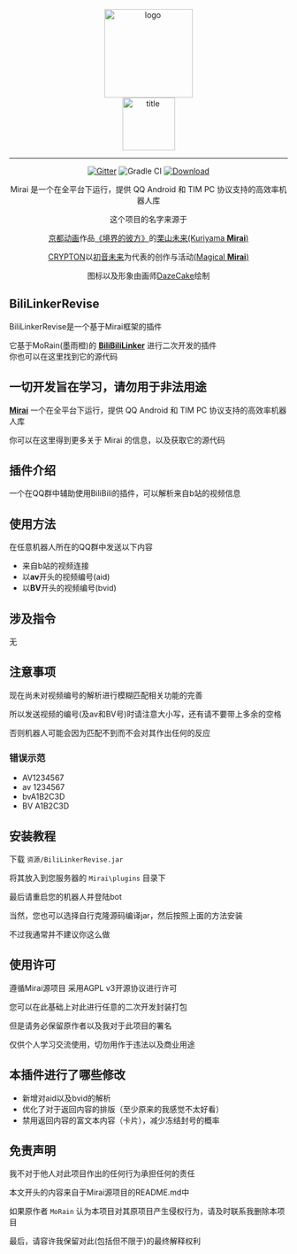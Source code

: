 <div align="center">
   <img width="160" src="docs/mirai.png" alt="logo"></br>

   <img width="95" src="docs/mirai.svg" alt="title">

----

[![Gitter](https://badges.gitter.im/mamoe/mirai.svg)](https://gitter.im/mamoe/mirai?utm_source=badge&utm_medium=badge&utm_campaign=pr-badge)
![Gradle CI](https://github.com/mamoe/mirai/workflows/Gradle%20CI/badge.svg?branch=master)
[![Download](https://api.bintray.com/packages/him188moe/mirai/mirai-core/images/download.svg)](https://bintray.com/him188moe/mirai/mirai-core/)  

Mirai 是一个在全平台下运行，提供 QQ Android 和 TIM PC 协议支持的高效率机器人库

这个项目的名字来源于
     <p><a href = "http://www.kyotoanimation.co.jp/">京都动画</a>作品<a href = "https://zh.moegirl.org/zh-hans/%E5%A2%83%E7%95%8C%E7%9A%84%E5%BD%BC%E6%96%B9">《境界的彼方》</a>的<a href = "https://zh.moegirl.org/zh-hans/%E6%A0%97%E5%B1%B1%E6%9C%AA%E6%9D%A5">栗山未来(Kuriyama <b>Mirai</b>)</a></p>
     <p><a href = "https://www.crypton.co.jp/">CRYPTON</a>以<a href = "https://www.crypton.co.jp/miku_eng">初音未来</a>为代表的创作与活动<a href = "https://magicalmirai.com/2019/index_en.html">(Magical <b>Mirai</b>)</a></p>
图标以及形象由画师<a href = "https://github.com/DazeCake">DazeCake</a>绘制
</div>


## BiliLinkerRevise

BiliLinkerRevise是一个基于Mirai框架的插件

它基于MoRain(墨雨橙)的 **[BiliBiliLinker](https://github.com/Karlatemp/MoRain/tree/master/BiliBiliLinker/)** 进行二次开发的插件
<br>你也可以在这里找到它的源代码

## **一切开发旨在学习，请勿用于非法用途**

**[Mirai](https://github.com/mamoe/mirai)** 一个在全平台下运行，提供 QQ Android 和 TIM PC 协议支持的高效率机器人库

你可以在这里得到更多关于 Mirai 的信息，以及获取它的源代码

## 插件介绍

一个在QQ群中辅助使用BiliBili的插件，可以解析来自b站的视频信息

## 使用方法

在任意机器人所在的QQ群中发送以下内容

- 来自b站的视频连接
- 以**av**开头的视频编号(aid)
- 以**BV**开头的视频编号(bvid)

## 涉及指令

无

## 注意事项

现在尚未对视频编号的解析进行模糊匹配相关功能的完善

所以发送视频的编号(及av和BV号)时请注意大小写，还有请不要带上多余的空格

否则机器人可能会因为匹配不到而不会对其作出任何的反应

### 错误示范

- AV1234567
- av 1234567
- bvA1B2C3D
- BV A1B2C3D

## 安装教程

下载 `资源/BiliLinkerRevise.jar` 

将其放入到您服务器的 `Mirai\plugins` 目录下

最后请重启您的机器人并登陆bot

当然，您也可以选择自行克隆源码编译jar，然后按照上面的方法安装

不过我通常并不建议你这么做

## 使用许可

遵循Mirai源项目 采用AGPL v3开源协议进行许可

您可以在此基础上对此进行任意的二次开发封装打包

但是请务必保留原作者以及我对于此项目的署名

仅供个人学习交流使用，切勿用作于违法以及商业用途

## 本插件进行了哪些修改

- 新增对aid以及bvid的解析
- 优化了对于返回内容的排版（至少原来的我感觉不太好看）
- 禁用返回内容的富文本内容（卡片），减少冻结封号的概率

## 免责声明

我不对于他人对此项目作出的任何行为承担任何的责任

本文开头的内容来自于Mirai源项目的README.md中

如果原作者 `MoRain` 认为本项目对其原项目产生侵权行为，请及时联系我删除本项目

最后，请容许我保留对此(包括但不限于)的最终解释权利